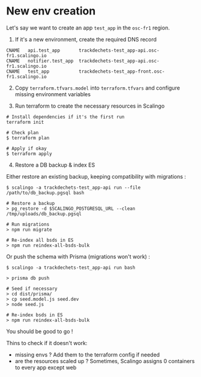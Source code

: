 # New env creation

Let's say we want to create an app `test_app` in the `osc-fr1` region.

1. If it's a new environment, create the required DNS record

```
CNAME	api.test_app       trackdechets-test_app-api.osc-fr1.scalingo.io
CNAME	notifier.test_app  trackdechets-test_app-api.osc-fr1.scalingo.io
CNAME	test_app           trackdechets-test_app-front.osc-fr1.scalingo.io
```

2. Copy `terraform.tfvars.model` into `terraform.tfvars` and configure missing environment variables

3. Run terraform to create the necessary resources in Scalingo

```
# Install dependencies if it's the first run
terraform init

# Check plan
$ terraform plan

# Apply if okay
$ terraform apply
```

4. Restore a DB backup & index ES

Either restore an existing backup, keeping compatibility with migrations :

```
$ scalingo -a trackdechets-test_app-api run --file /path/to/db_backup.pgsql bash

# Restore a backup
> pg_restore -d $SCALINGO_POSTGRESQL_URL --clean /tmp/uploads/db_backup.pgsql

# Run migrations
> npm run migrate

# Re-index all bsds in ES
> npm run reindex-all-bsds-bulk
```

Or push the schema with Prisma (migrations won't work) :

```
$ scalingo -a trackdechets-test_app-api run bash

> prisma db push

# Seed if necessary
> cd dist/prisma/
> cp seed.model.js seed.dev
> node seed.js

# Re-index bsds in ES
> npm run reindex-all-bsds-bulk
```

You should be good to go !

Thins to check if it doesn't work:

- missing envs ? Add them to the terraform config if needed
- are the resources scaled up ? Sometimes, Scalingo assigns 0 containers to every app except web
